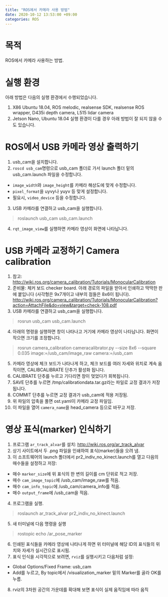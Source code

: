 ```yaml
---
title: "ROS에서 카메라 사용 방법"
date: 2020-10-12 13:53:00 +09:00
categories: ROS
---
```


# 목적
ROS에서 카메라 사용하는 방법.

# 실행 환경
아래 방법은 다음의 실행 환경에서 수행되었습니다.   
1) X86 Ubuntu 18.04, ROS melodic, realsense SDK, realsense ROS wrapper, D435i depth camera, L515 lidar camera   
2) Jetson Nano, Ubuntu 18.04
실행 환경이 다를 경우 아래 방법이 잘 되지 않을 수도 있습니다.

# ROS에서 USB 카메라 영상 출력하기
1. usb_cam을 설치합니다.
2. `roscd usb_cam`명령으로 usb_cam 폴더로 가서 launch 폴더 밑의 usb_cam.launch 파일을 수정합니다.
- `image_width`와 `image_height`를 카메라 해상도에 맞게 수정합니다.
- `pixel_format`을 uyvy나 yuyv 등 맞게 설정합니다.
- 필요시, `video_device` 등을 수정합니다.
3. USB 카메라를 연결하고 usb_cam을 실행합니다.
> roslaunch usb_cam usb_cam.launch
4. `rqt_image_view`를 실행하면 카메라 영상이 화면에 나타납니다.

# USB 카메라 교정하기 Camera calibration
1. 참고: http://wiki.ros.org/camera_calibration/Tutorials/MonocularCalibration
2. 준비물: 체커 보드 checker board. 아래 경로의 파일을 받아서 인쇄하고 딱딱한 판에 붙입니다 (사각형은 9x7개이고 내부의 점들은 8x6이 됩니다).
http://wiki.ros.org/camera_calibration/Tutorials/MonocularCalibration?action=AttachFile&do=view&target=check-108.pdf
3. USB 카메라를 연결하고 usb_cam을 실행합니다.
> rosrun usb_cam usb_cam.launch
4. 아래의 명령을 실행하면 창이 나타나고 거기에 카메라 영상이 나타납니다. 화면이 작으면 크기를 조정합니다.
> rosrun camera_calibration cameracalibrator.py --size 8x6 --square 0.035 image:=/usb_cam/image_raw camera:=/usb_cam
5. 카메라 영상에 체크 보드가 나타나게 하고, 체크 보드를 여러 자세와 위치로 계속 움직이면, CALIBCALIBRATE 단추가 활성화 됩니다.
6. CALIBRATE 단추를 누르고 기다리면 창이 멎었다가 회복됩니다.
7. SAVE 단추를 누르면 /tmp/calibrationdata.tar.gz라는 파일로 교정 결과가 저장됩니다.
8. COMMIT 단추를 누르면 교정 결과가 usb_cam에 적용 저장됨.
9. 위 파일의 압축을 풀면 ost.yaml이 카메라 교정 파일임.
10. 이 파일을 열어 `camera_name`을 head_camera 등으로 바꾸고 저장.

# 영상 표식(marker) 인식하기

1. 프로그램 `ar_track_alvar`를 설치: http://wiki.ros.org/ar_track_alvar
2. 상기 사이트에서 두 .png 파일을 인쇄하여 표식(marker)들을 오려 냄. 
3. 이 소프트웨어의 launch 폴더에서 pr2_indiv_no_kinect.launch를 열고 다음의 매수들을 설정하고 저장:
- 매수 `marker_size`에 위 표식의 한 변의 길이를 cm 단위로 적고 저장.
- 매수 `cam_image_topic`에 /usb_cam/image_raw를 적음.
- 매수 `cam_info_topic`에 /usb_cam/camera_info를 적음.
- 매수 `output_frame`에 /usb_cam을 적음.
4. 프로그램을 실행.
> roslaunch ar_track_alvar pr2_indiv_no_kinect.launch
5. 새 터미널에 다음 명령을 실행
> rostopic echo /ar_pose_marker
6. 인쇄된 표식들을 카메라 영상에 나타나게 하면 위 터미널에 해당 ID의 표식들의 위치와 자세가 실시간으로 표시됨.
7. 표식 인식을 시각적으로 보려면, `rviz`를 실행시키고 다음처럼 설정:
- Global Options/Fixed Frame: usb_cam
- Add를 누르고, By topic에서 /visualization_marker 밑의 Marker를 골라 OK를 누름.
8. rviz의 3차원 공간의 가운데를 확대해 보면 표식이 실제 움직임에 따라 움직
